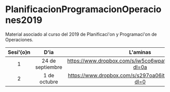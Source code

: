 # PlanificacionProgramacionOperaciones2019

Material asociado al curso del 2019 de Planificaci\'on y Programaci\'on de Operaciones.

| Sesi\'{o}n | D\'ia | L\'aminas | Handout |
|:--------:|:-----:|:---------:|:-------:|
| 1        | 24 de septiembre | https://www.dropbox.com/s/iw5co6wpafx9khs/sesion1.pdf?dl=0a | https://www.dropbox.com/s/08yo6seonges3jd/sesion1.pdf?dl=0 |
| 2        | 1 de octubre     | https://www.dropbox.com/s/s297oa06itz71ac/sesion2.pdf?dl=0  | https://www.dropbox.com/s/qevuam71zpjhvmh/sesion2.pdf?dl=0 |


